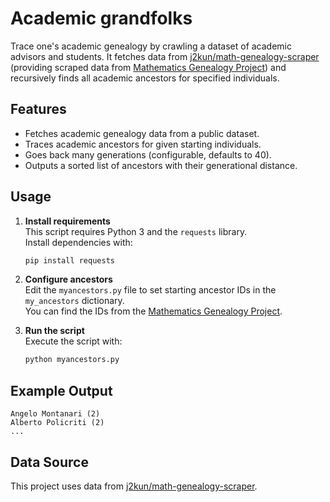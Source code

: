 # Academic grandfolks

Trace one's academic genealogy by crawling a dataset of academic advisors and students. It fetches data from [j2kun/math-genealogy-scraper](https://github.com/j2kun/math-genealogy-scraper) (providing scraped data from [Mathematics Genealogy Project](https://www.mathgenealogy.org/)) and recursively finds all academic ancestors for specified individuals.

## Features

- Fetches academic genealogy data from a public dataset.
- Traces academic ancestors for given starting individuals.
- Goes back many generations (configurable, defaults to 40).
- Outputs a sorted list of ancestors with their generational distance.

## Usage

1. **Install requirements**  
   This script requires Python 3 and the `requests` library.  
   Install dependencies with:
   ```bash
   pip install requests
   ```

2. **Configure ancestors**  
   Edit the `myancestors.py` file to set starting ancestor IDs in the `my_ancestors` dictionary.  
   You can find the IDs from the [Mathematics Genealogy Project](https://www.mathgenealogy.org/).

3. **Run the script**  
   Execute the script with:
   ```bash
   python myancestors.py
   ```

## Example Output

```
Angelo Montanari (2)
Alberto Policriti (2)
...
```

## Data Source

This project uses data from [j2kun/math-genealogy-scraper](https://github.com/j2kun/math-genealogy-scraper).
